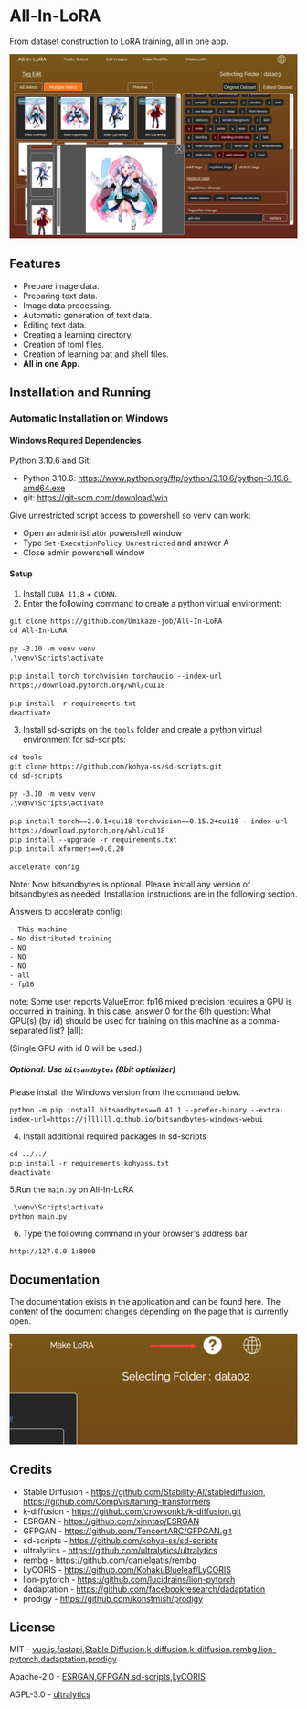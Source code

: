 # All-In-LoRA
From dataset construction to LoRA training, all in one app.

![Screenshot of a comment on a GitHub issue showing an image, added in the Markdown, of an Octocat smiling and raising a tentacle.](/example/example01.png)

## Features

- Prepare image data.
- Preparing text data.
- Image data processing.
- Automatic generation of text data.
- Editing text data.
- Creating a learning directory.
- Creation of toml files.
- Creation of learning bat and shell files.
- **All in one App.**

## Installation and Running

### Automatic Installation on Windows

#### Windows Required Dependencies

Python 3.10.6 and Git:
 
- Python 3.10.6: https://www.python.org/ftp/python/3.10.6/python-3.10.6-amd64.exe
- git: https://git-scm.com/download/win

Give unrestricted script access to powershell so venv can work:

- Open an administrator powershell window
- Type `Set-ExecutionPolicy Unrestricted` and answer A
- Close admin powershell window

#### Setup

1. Install `CUDA 11.8` + `CUDNN`.
2. Enter the following command to create a python virtual environment:
```
git clone https://github.com/Umikaze-job/All-In-LoRA
cd All-In-LoRA

py -3.10 -m venv venv
.\venv\Scripts\activate

pip install torch torchvision torchaudio --index-url https://download.pytorch.org/whl/cu118

pip install -r requirements.txt
deactivate
```
3. Install sd-scripts on the `tools` folder and create a python virtual environment for sd-scripts:
```
cd tools
git clone https://github.com/kohya-ss/sd-scripts.git
cd sd-scripts

py -3.10 -m venv venv
.\venv\Scripts\activate

pip install torch==2.0.1+cu118 torchvision==0.15.2+cu118 --index-url https://download.pytorch.org/whl/cu118
pip install --upgrade -r requirements.txt
pip install xformers==0.0.20

accelerate config
```
Note: Now bitsandbytes is optional. Please install any version of bitsandbytes as needed. Installation instructions are in the following section.

Answers to accelerate config:
```
- This machine
- No distributed training
- NO
- NO
- NO
- all
- fp16
```

note: Some user reports ValueError: fp16 mixed precision requires a GPU is occurred in training. In this case, answer 0 for the 6th question: What GPU(s) (by id) should be used for training on this machine as a comma-separated list? [all]:

(Single GPU with id 0 will be used.)

##### Optional: Use `bitsandbytes` (8bit optimizer)

Please install the Windows version from the command below.
```
python -m pip install bitsandbytes==0.41.1 --prefer-binary --extra-index-url=https://jllllll.github.io/bitsandbytes-windows-webui
```

4. Install additional required packages in sd-scripts
```
cd ../../
pip install -r requirements-kohyass.txt
deactivate
```

5.Run the `main.py` on All-In-LoRA
```
.\venv\Scripts\activate
python main.py
```

6. Type the following command in your browser's address bar
```
http://127.0.0.1:8000
```

## Documentation

The documentation exists in the application and can be found here.
The content of the document changes depending on the page that is currently open.

![Screenshot of a comment on a GitHub issue showing an image, added in the Markdown, of an Octocat smiling and raising a tentacle.](/example/example02.png)

## Credits

- Stable Diffusion - https://github.com/Stability-AI/stablediffusion, https://github.com/CompVis/taming-transformers
- k-diffusion - https://github.com/crowsonkb/k-diffusion.git
- ESRGAN - https://github.com/xinntao/ESRGAN
- GFPGAN - https://github.com/TencentARC/GFPGAN.git
- sd-scripts - https://github.com/kohya-ss/sd-scripts
- ultralytics - https://github.com/ultralytics/ultralytics
- rembg - https://github.com/danielgatis/rembg
- LyCORIS - https://github.com/KohakuBlueleaf/LyCORIS
- lion-pytorch - https://github.com/lucidrains/lion-pytorch
- dadaptation - https://github.com/facebookresearch/dadaptation
- prodigy - https://github.com/konstmish/prodigy

## License

MIT - [vue.js](https://github.com/vuejs/core),[fastapi](https://github.com/tiangolo/fastapi),[Stable Diffusion](https://github.com/Stability-AI/stablediffusion),[k-diffusion](https://github.com/crowsonkb/k-diffusion.git),[k-diffusion](https://github.com/crowsonkb/k-diffusion.git),[rembg](https://github.com/danielgatis/rembg),[lion-pytorch](https://github.com/lucidrains/lion-pytorch),[dadaptation](https://github.com/facebookresearch/),[prodigy](https://github.com/konstmish/prodigy)

Apache-2.0 - [ESRGAN](https://github.com/xinntao/ESRGAN),[GFPGAN](https://github.com/TencentARC/GFPGAN.git),[sd-scripts](https://github.com/kohya-ss/sd-scripts),[LyCORIS](https://github.com/KohakuBlueleaf/LyCORIS)

AGPL-3.0 - [ultralytics](https://github.com/ultralytics/ultralytics)
